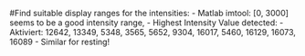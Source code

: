 #Find suitable display ranges for the intensities:
	- Matlab imtool: [0, 3000] seems to be a good intensity range, 
	- Highest Intensity Value detected: 
		- Aktiviert: 12642, 13349, 5348, 3565, 5652, 9304, 16017, 5460, 16129, 16073, 16089
		- Similar for resting!